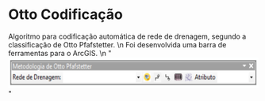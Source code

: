 # Otto Codificação
Algoritmo para codificação automática de rede de drenagem, segundo a classificação de Otto Pfafstetter.
\n
Foi desenvolvida uma barra de ferramentas para o ArcGIS.
\n
"![barra](https://github.com/bielenki/Otto-Codificacao/blob/master/Fig/barra.png?raw=true)"

